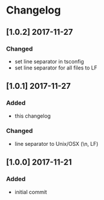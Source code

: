 # Changelog

## [1.0.2] 2017-11-27
### Changed
- set line separator in tsconfig
- set line separator for all files to LF

## [1.0.1] 2017-11-27
### Added
- this changelog
### Changed
- line separator to Unix/OSX (\n, LF)

## [1.0.0] 2017-11-21
### Added
- initial commit